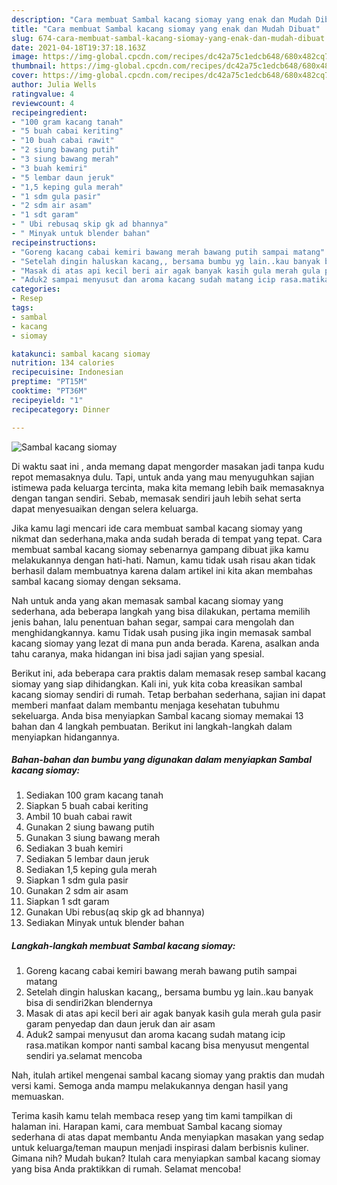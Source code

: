 ```yaml
---
description: "Cara membuat Sambal kacang siomay yang enak dan Mudah Dibuat"
title: "Cara membuat Sambal kacang siomay yang enak dan Mudah Dibuat"
slug: 674-cara-membuat-sambal-kacang-siomay-yang-enak-dan-mudah-dibuat
date: 2021-04-18T19:37:18.163Z
image: https://img-global.cpcdn.com/recipes/dc42a75c1edcb648/680x482cq70/sambal-kacang-siomay-foto-resep-utama.jpg
thumbnail: https://img-global.cpcdn.com/recipes/dc42a75c1edcb648/680x482cq70/sambal-kacang-siomay-foto-resep-utama.jpg
cover: https://img-global.cpcdn.com/recipes/dc42a75c1edcb648/680x482cq70/sambal-kacang-siomay-foto-resep-utama.jpg
author: Julia Wells
ratingvalue: 4
reviewcount: 4
recipeingredient:
- "100 gram kacang tanah"
- "5 buah cabai keriting"
- "10 buah cabai rawit"
- "2 siung bawang putih"
- "3 siung bawang merah"
- "3 buah kemiri"
- "5 lembar daun jeruk"
- "1,5 keping gula merah"
- "1 sdm gula pasir"
- "2 sdm air asam"
- "1 sdt garam"
- " Ubi rebusaq skip gk ad bhannya"
- " Minyak untuk blender bahan"
recipeinstructions:
- "Goreng kacang cabai kemiri bawang merah bawang putih sampai matang"
- "Setelah dingin haluskan kacang,, bersama bumbu yg lain..kau banyak bisa di sendiri2kan blendernya"
- "Masak di atas api kecil beri air agak banyak kasih gula merah gula pasir garam penyedap dan daun jeruk dan air asam"
- "Aduk2 sampai menyusut dan aroma kacang sudah matang icip rasa.matikan kompor nanti sambal kacang bisa menyusut mengental sendiri ya.selamat mencoba"
categories:
- Resep
tags:
- sambal
- kacang
- siomay

katakunci: sambal kacang siomay 
nutrition: 134 calories
recipecuisine: Indonesian
preptime: "PT15M"
cooktime: "PT36M"
recipeyield: "1"
recipecategory: Dinner

---
```



![Sambal kacang siomay](https://img-global.cpcdn.com/recipes/dc42a75c1edcb648/680x482cq70/sambal-kacang-siomay-foto-resep-utama.jpg)

Di waktu  saat ini , anda memang dapat mengorder masakan jadi tanpa kudu repot memasaknya dulu. Tapi, untuk anda yang mau menyuguhkan sajian istimewa pada keluarga tercinta, maka kita memang lebih baik memasaknya dengan tangan sendiri. Sebab, memasak sendiri jauh lebih sehat serta dapat menyesuaikan dengan selera keluarga.

Jika kamu lagi mencari ide cara membuat sambal kacang siomay yang nikmat dan sederhana,maka anda sudah berada di tempat yang tepat. Cara membuat sambal kacang siomay  sebenarnya gampang dibuat jika kamu melakukannya dengan hati-hati. Namun, kamu tidak usah risau akan tidak berhasil dalam membuatnya 
karena dalam artikel ini kita akan membahas sambal kacang siomay dengan seksama.  



Nah untuk anda yang akan memasak sambal kacang siomay yang sederhana, ada beberapa langkah yang bisa dilakukan, pertama memilih jenis bahan, lalu penentuan bahan segar, sampai cara mengolah dan menghidangkannya. kamu Tidak usah pusing jika ingin memasak sambal kacang siomay yang lezat di mana pun anda berada. Karena, asalkan anda  tahu caranya, maka hidangan ini bisa jadi sajian yang spesial.

Berikut ini, ada beberapa cara praktis  dalam memasak resep sambal kacang siomay yang siap dihidangkan. Kali ini, yuk kita coba kreasikan sambal kacang siomay sendiri di rumah. Tetap berbahan sederhana, sajian ini dapat memberi manfaat dalam membantu menjaga kesehatan tubuhmu sekeluarga. Anda bisa menyiapkan Sambal kacang siomay memakai 13 bahan dan 4 langkah pembuatan. Berikut ini langkah-langkah dalam menyiapkan hidangannya.

<!--inarticleads1-->

##### Bahan-bahan dan bumbu yang digunakan dalam menyiapkan Sambal kacang siomay:

1. Sediakan 100 gram kacang tanah
1. Siapkan 5 buah cabai keriting
1. Ambil 10 buah cabai rawit
1. Gunakan 2 siung bawang putih
1. Gunakan 3 siung bawang merah
1. Sediakan 3 buah kemiri
1. Sediakan 5 lembar daun jeruk
1. Sediakan 1,5 keping gula merah
1. Siapkan 1 sdm gula pasir
1. Gunakan 2 sdm air asam
1. Siapkan 1 sdt garam
1. Gunakan  Ubi rebus(aq skip gk ad bhannya)
1. Sediakan  Minyak untuk blender bahan




<!--inarticleads2-->

##### Langkah-langkah membuat Sambal kacang siomay:

1. Goreng kacang cabai kemiri bawang merah bawang putih sampai matang
1. Setelah dingin haluskan kacang,, bersama bumbu yg lain..kau banyak bisa di sendiri2kan blendernya
1. Masak di atas api kecil beri air agak banyak kasih gula merah gula pasir garam penyedap dan daun jeruk dan air asam
1. Aduk2 sampai menyusut dan aroma kacang sudah matang icip rasa.matikan kompor nanti sambal kacang bisa menyusut mengental sendiri ya.selamat mencoba




Nah, itulah artikel mengenai  sambal kacang siomay  yang praktis dan mudah versi kami. Semoga anda mampu melakukannya dengan hasil yang memuaskan. 

Terima kasih kamu telah membaca resep yang tim kami tampilkan di halaman ini. Harapan kami, cara membuat  Sambal kacang siomay sederhana di atas dapat membantu Anda menyiapkan masakan yang sedap untuk keluarga/teman maupun menjadi inspirasi dalam berbisnis kuliner. Gimana nih? Mudah bukan? Itulah cara menyiapkan sambal kacang siomay yang bisa Anda praktikkan di rumah. Selamat mencoba!


